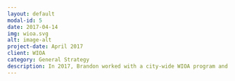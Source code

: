 ```yaml
---
layout: default
modal-id: 5
date: 2017-04-14
img: wioa.svg
alt: image-alt
project-date: April 2017
client: WIOA
category: General Strategy
description: In 2017, Brandon worked with a city-wide WIOA program and economic development agency to restructure and merge the two organizations into one organization in an effort to better allocate resources and align industry needs with WIOA funding and program initiatives. 
---
```

